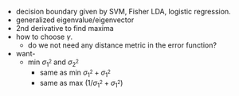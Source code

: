 * decision boundary given by SVM, Fisher LDA, logistic regression.
* generalized eigenvalue/eigenvector
* 2nd derivative to find maxima
* how to choose $\gamma$.
  * do we not need any distance metric in the error function?
* want-
  * min $\sigma_1^{_2}$ and $\sigma_2^{_2}$
    * same as min $\sigma_1^{_2}+\sigma_1^{_2}$
    * same as max $(1/\sigma_1^{_2}+\sigma_1^{_2})$
